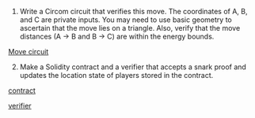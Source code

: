 1. Write a Circom circuit that verifies this move. The coordinates of A, B, and C are private inputs. You may need to use basic geometry to ascertain that the move lies on a triangle. Also, verify that the move distances (A → B and B → C) are within the energy bounds. 

[Move circuit](https://github.com/alienflip/zku/blob/main/week_3/darkForest/Move.circom)

2. Make a Solidity contract and a verifier that accepts a snark proof and updates the location state of players stored in the contract. 

[contract]()

[verifier]()

